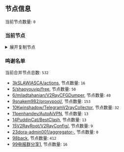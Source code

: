 
## 节点信息
当前节点数量: `0`
### 当前节点
<details>
  <summary>展开复制节点</summary>

    

</details>

### 鸣谢名单
当前合并节点总数: `532`
- [3kSLAWIASCA/actions](https://github.com/kSLAWIASCA/actions), 节点数量: `16`
- [5/shaoyouvip/free](https://github.com/shaoyouvip/free), 节点数量: `50`
- [6/miladtahanian/V2RayCFGDumper](https://github.com/miladtahanian/V2RayCFGDumper), 节点数量: `40`
- [9snakem982/proxypool/](https://github.com/snakem982/proxypool/), 节点数量: `153`
- [10Kwinshadow/TelegramV2rayCollector](https://github.com/Kwinshadow/TelegramV2rayCollector), 节点数量: `32`
- [11penhandev/AutoAiVPN](https://github.com/penhandev/AutoAiVPN), 节点数量: `13`
- [14PuddinCat/BestClash](https://github.com/PuddinCat/BestClash), 节点数量: `13`
- [15V2RayRoot/V2RayConfig/](https://github.com/V2RayRoot/V2RayConfig/), 节点数量: `9`
- [23dora-admin001/aggregator-](https://github.com/dora-admin001/aggregator-), 节点数量: `0`
- [98back](https://github.com/firefoxmmx2/v2rayshare_subcription), 节点数量: `412`
- [99电报群分享1](https://github.com/cdddbc/getAirport), 节点数量: `16`


